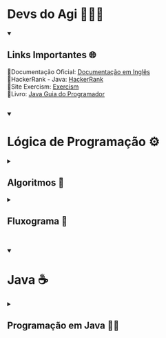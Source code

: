 # Devs do Agi 🚀👩‍💻

<details open>
<summary><h2>Links Importantes 🌐</h2></summary>
🔗Documentação Oficial: <a href="https://docs.oracle.com/javase/tutorial/java/index.html">Documentação em Inglês</a> <br>
🔗HackerRank - Java: <a href="https://www.hackerrank.com/domains/java">HackerRank</a><br>
🔗Site Exercism: <a href="https://exercism.org">Exercism</a> <br />
🔗Livro: <a href="https://a.co/d/50bqw9v">Java Guia do Programador</a> <br />	
</details>

##

<details open>
<summary><h1>Lógica de Programação ⚙️</h1></summary>	
<details>
<summary><h2>Algoritmos 🧩</h2></summary>
<details>
<summary><h3>Exercícios - Estruturas Condicionais</summary></h3>
	
**1) Crie um algoritmo em Portugol para verificar se um cliente tem idade suficiente para abrir uma conta bancária (idade mínima: 18 anos)**
```portugol
Inicio
  Escreva "Digite sua idade:"
  Leia idade
  Se idade >= 18 então
    Escreva "Idade Suficiente"
  Senão 
    Escreva "Idade Insuficiente"
  FimSe
Fim
```
**2) Crie um algoritmo em Portugol para calcular e mostrar para o cliente o limite da conta, através do seu saldo. O limite de conta deverá ser 20% do seu saldo**
```portugol
Inicio
  Escreva "Insira seu saldo"
  Leia saldo
  Se saldo>0 então
    Real saldo_limite = saldo *0,2
    Escreva "Seu limite é: ", saldo_limite
  Senão
    Escreva "Não há limite liberado"
  FimSe
Fim
```
**3) Crie um algoritmo em Portugol que verifique  se o cliente consegue abrir o novo empréstimo. Para conseguir um novo empréstimo, o valor do empréstimo deve ser menor que 40% da sua média de saldo dos últimos 12 meses. Entre com o valor desejado do empréstimo e com a média do saldo**
```portugol
Inicio
  Escreva "Insira a média do saldo: "
  Leia media_saldo
  Escreva "Insira o valor de empréstimo desejado"
  Leia valor_desejado
  Se valor_desejado <= (media_saldo*0.4) então
    Escreva "Empréstimo aprovado!"
  Senão
    Escreva "Empréstimo negado"
  FimSe
Fim
```

</details>


<details>
<summary><h3>Exercícios - Estruturas de Repetição</summary></h3>

**1) Crie um algoritmo em Portugol para calcular o saldo de uma conta bancária após 12 meses, com um depósito mensal fixo**
```portugol
Inicio
  Escreva "O valor inicial do saldo"
  Leia saldo_inicial
  Escreva "Insira o valor do depósito mensal fixo: "
  Leia dp_mensal
  saldo_final = saldo_inicial
	
  inteiro i 	
  Para i de 1 até 12 faça
    saldo_final = saldo_final + dp_mensal
  FimPara

  Escreva "Seu saldo final é:", saldo_final
Fim
```

**2) Crie um algotirmo em Portugol para calcular o saldo de uma conta bancária com depósito mensal variável**
```portugol
Inicio
  Escreva "O valor inicial do saldo"
  Leia saldo

  inteiro i 	
  Para i de 1 até 12 faça
    Escreva "Insira o valor do depósito do mês " + i + " : "
    Leia dp_mensal
    saldo = saldo + dp_mensal
  FimPara

  Escreva "Seu saldo final é:" + saldo_final
Fim
```

**3) Crie um algoritmo em Portugol para calcular o valor total do investimento, considerando uma aplicação inicial de R$1000,00 e depósitos variáveis ao longo de 12 meses. Considere uma taxa de rentabilidade mensal de 0,5%**
```portugol
Inicio
  aplicação = 1000,00
  taxa = 0,005
  saldo = aplicação
  
  inteiro i
  Para i de 1 até 12 faça
    Escreva "Insira o valor do depósito do mês " + i + " : "
    Leia dp_mensal
    saldo = (saldo * (1 + taxa)) + dp_mensal
  FimPara
  Escreva "Saldo Final: R$" + saldo
Fim
```
</details>
</details>

<details>
<summary><h2>Fluxograma 🧩</h2></summary>

<details>
<summary><h3>Esquenta 🏋️‍♀️🏋️‍♂️🏋</h3></summary>

**1) Cálculo de Juros: Leia o valor de um empréstimo, a taxa de juros mensal e o número de meses. Calcule e exiba o valor dos juros simples**
```portugol
Início
  Escreva "Insira o valor do emprestimo"
  Leia emprestimo
  taxa = 0,005
  Escreva "Insira a quantidade de parcelas"
  Leia mes
  valor_juros = (emprestimo/mes) * taxa
  valorParcela = emprestimo/mes + valor_juros	
  Escreva "valor do juros simples: + valor_juros
Fim
```
**2) Saldo Final Após Depósito: Leia o saldo inicial de uma conta bancária e um valor de depósito, exibindo o saldo final após o depósito**
```portugol
Início
  Escreva "Insira o saldo inicial"
  Leia saldo_i
  Escreva "Insira o valor de depósito"
  Leia deposito
  saldo_f = saldo_i + deposito
  Escreva "O saldo final é:" + saldo_f
Fim
```
**3) Verificação de Crédito: Leia o salário de uma pessoa e o valor de empréstimo solicitado. Exiba se o crédito pode ser aprovado (empréstimo <= 30% do salário)**
```portugol
Início
  Escreva "Insira o salario"
  Leia salario
  Escreva "Insira o valor do empréstimo"
  Leia empr
  Se empr <= (salario*0.3) então
    Escreva "Crédito aprovado!"
  Senão
    Escreva "Crédito negado!"
  FimSe
Fim
```
**4) Conversão de Moeda: Leia o valor em reais e a cotação atual do dólar, convertendo o valor para dólares e exibindo o resultado**
```portugol
Início
  Escreva "Insira o valor em reais: "
  Leia real
  dolar = 5.92
  conversao = real/dolar
  Escreva "O valor R$" + real + "é $" + conversao
Fim
```
**5) Cálculo de Rendimento de Investimento: Leia o valor de um investimento inicial, a taxa de rendimento mensal, e o número de meses. Calcule e exiba o valor final do investimento**
```portugol
Início
  Escreva "Insira o valor inicial investido"
  Leia investimento_i
  taxa_rend = 0.005
  Escreva "Insira a quantidade de meses"
  Leia meses
  valor_f = investimento_i
  inteiro i
  Para i de 1 até meses faça 
    valor_f = valor_f * (1 + taxa_rend)
  FimPara
  Escreva "O valor final é: R$" + valor_f
Fim
```
**6) Cálculo de Taxas Bancárias: Leia o saldo inicial de uma conta e calcule a taxa de manutenção (1% do saldo, mínimo de R$10). Exiba o saldo final após a taxa**
```portugol
Início
  Leia saldo
  taxa = 0.001
  calculo = saldo*0.001
  Se (saldo* 0.001) > 10 então
    saldo_f = saldo - calculo 
  Senão 
    saldo_f = saldo - 10
  FimSe
  Escreva "O saldo é:" + saldo_f
Fim
```
**7) Verificação de Limite de Saque: Leia o saldo de uma conta e o valor de um saque. Exiba se o saque é permitido (saldo>= valor do saque).**
```portugol
Início
  Leia o saldo
  Escreva "Qual o valor do saque?"
  Leia saque
  Se saldo >= saque então
    Escreva "Saque liberado"
  Senão 
    Escreva "Saque negado"
  FimSe
Fim
```
**8) Simulação de Pagamento Parcelado: Leia o valor de uma compra e o número de parcelas, calculando o valor de cada parcela e exibindo o total pago com juros de 2% ao mês**
```portugol
Início
  Escreva "Valor da compra:"
  Leia valor_compra
  Escreva "Número de parcelas:"
  Leia parc

  inteiro i 
  para i em 1 até parc faça
    valor_final = valor_final + (valor_compra/parc) * 0.02
  FimPara
  Escreva "Valor total" + valor_final
Fim
```
**9) Análise de Perfil de Crédito: Leia o salário e as despesas mensais de uma pessoa. Calcule a margem de crédito (salário-despesa) disponível e exiba se é seguro conceder um empréstimo**
```portugol
Início
  Leia salario, despesas
  margemSegura = 0.35 
  Se ((salario-despesas)/salario) <= margemSegura então
    Escreva "Empréstimo concedido!"
  Senão
    Escreva "Empréstimo negado"
  FimSe
Fim
```
**10) Cálculo de Rendimentos Acumulados: Simule o crescimento do saldo de uma conta com depósitos fixos e rendimentos mensais considerando um período de 12 meses. Exiba o saldo final.**
```portugol
Início
  Leia saldo, deposito, taxa
  inteiro i
  Para i de 1 até 12 faça
    saldo = saldo * (1 + taxa) + depósito
  FimPara
  Escreva "Saldo final:" + saldo 
```
</details>

<details>
<summary><h3>Maratona (Portugol e Fluxograma) 🏃‍♀️‍➡️🏃‍♂️‍➡️🏃‍➡️🏅</h3></summary>

### Economizando para uma Meta
**Descrição do problema:** Você está economizando dinheiro para comprar um item que custa um valor M. Cada mês, você consegue poupar uma quantia fixa S. Seu objetivo é calcular em quantos meses você alcançará o valor necessário para comprar o item. O programa deve exibir um número inteiro representando a quantidade de meses necessários para alcançar ou ultrapassar o valor M. Um número real representando o valor total economizado.
```portugol
Início
  Leia M, S
  AS = 0
  meses = 0
  Enquanto AS < M faça
    AS = AS + S
    meses = meses + 1
  FimEnquanto
  Escreva "Meses:" + meses
  Escreva "Valor economizado:" + AS
Fim
```
<img width="425" alt="image" src="https://github.com/user-attachments/assets/e6bc2dec-ea2b-4e0d-85a6-d3fa0a06cb59" />
</details>
</details>
</details>
</details>

##

<details open>
<summary><h1>Java ☕</h1></summary>
<details>
<summary><h2>Programação em Java 👩‍💻</h2></summary>
<details>
<summary><h3>Hello World!</h3></summary>

```java
package com.agibank.s2exemplo1;
public class Main {
    public static void main(String[] args) {
        System.out.println("Hello World!");
    }
}
```
</details>

<details>
<summary><h3>Estruturas Condicionais</h3></summary>

**1) Crie um programa que verifique se o número digitado é positivo, negativo ou zero**
```java
package com.agibank.s2condicional.s2if1;
import java.util.Scanner;

public class Main {
    public static void main(String[] args) {
        Scanner scan = new Scanner(System.in);
        int i = scan.nextInt();
        scan.close();
        if (i>0) System.out.println("Positive");
        else if (i == 0)System.out.println("Zero");
        else System.out.println("Negative");
    }
}
```

**2) Crie um programa que verifique se o número digitado é par ou ímpar**
```java
package com.agibank.s2condicional.s2if2;
import java.util.Scanner;

public class Main {
    public static void main(String[] args) {
        Scanner scan = new Scanner(System.in);
        int i = scan.nextInt();
        scan.close();
        if (i%2 == 0) System.out.println("Even");
        else System.out.println("Odd");
    }
}
```

**3) Crie um programa que mostre a situação de um atleta de acordo com seu IMC**
```java
package com.agibank.s2condicional.s2if3;
import java.util.Locale;
import java.util.Scanner;
import java.lang.Math;

public class Main {
    public static void main(String[] args) {
        Locale.setDefault(Locale.US);
        Scanner scan = new Scanner(System.in).useLocale(Locale.US);
        System.out.print("Digite seu peso: ");
        float p = scan.nextFloat();
        System.out.print("Digite sua altura: ");
        float h = scan.nextFloat();
        scan.close();
        double imc = p/Math.pow(h , 2);

        if (imc <= 16) System.out.print("IMC:" + imc + "-Magreza Severa");
        else if ((imc > 16 ) && (imc <= 17)) System.out.print("IMC:" + imc + "-Magreza Moderada");
        else if ((imc > 17 ) && (imc <= 18.5)) System.out.print("IMC:" + imc + "-Magreza Leve");
        else if ((imc > 18.5 ) && (imc <= 25)) System.out.print("IMC:" + imc + "-Saudável");
        else if ((imc > 25 ) && (imc <= 30)) System.out.print("IMC:" + imc + "-Sobrepeso");
        else if ((imc > 30 ) && (imc <= 35)) System.out.print("IMC:" + imc + "-Obesidade Grau 1");
        else if ((imc > 35 ) && (imc <= 40)) System.out.print("IMC:" + imc + "-Obesidade Grau 2");
        else if (imc > 40 ) System.out.print("IMC:" + imc + "-Obesidade Grau 3");
    }
}
```

**4) Crie um programa que verifique o quanto um valor se aproxima da média em percentual. Entre com o valor e com a média**
```java
package com.agibank.s2condicional.s2if4;
import java.util.Locale;
import java.util.Scanner;
import java.lang.Math;

public class Main {
    public static void main(String[] args) {
        Locale.setDefault(Locale.US);
        Scanner scan = new Scanner(System.in).useLocale(Locale.US);
        float media, valor, porcentagem;

        System.out.print("Digite a média: ");
        media = scan.nextFloat();
        System.out.print("Digite o valor: ");
        valor = scan.nextFloat();
        scan.close();
        porcentagem = Math.abs(((valor-media)/media)*100);

        System.out.printf("Média: %.2f\nValor: %.2f\nPercentual: %.2f%%", media, valor, porcentagem);

    }
}
```

**5) Crie um programa que mostre a situação de um aluno, através de sua nota final. <br> Aprovado: 6 ou mais; <br> Exame: 4 ou mais e menor que 6; <br> Reprovado: menor que 4**
```java
package com.agibank.s2condicional.s2if5;
import java.util.Locale;
import java.util.Scanner;

public class Main {
    public static void main(String[] args) {
        Locale.setDefault(Locale.US);
        Scanner scan = new Scanner(System.in).useLocale(Locale.US);
        System.out.print("Digite a nota do aluno: ");
        float n = scan.nextFloat();
        scan.close();

        if (n >=6) System.out.print("Aprovado");
        else if ((n >= 4 ) && (n < 6)) System.out.print("Recuperação");
        else System.out.print("Reprovado");
    }
}
```

**6) Um cliente deseja escolher o tipo de investimento a ser feito: CDB, CDI, Tesouro Direto, FII. Faça um programa que permita ao usuário fazer esta escolha. Dê a mensagem de acordo com o investimento escolhido**
```java
package com.agibank.s3condicional.s3switch1;
import java.util.Locale;
import java.util.Scanner;

public class Main {
    public static void main(String[] args) {
        Locale.setDefault(Locale.US);
        Scanner scan = new Scanner(System.in).useLocale(Locale.US);
        int op;

        System.out.print("Menu:\n1-CDB\n2-CDI\n3-Tesouro\n4-FII\nDigite a opção desejada: ");
        op = scan.nextInt();
        scan.close();

        switch (op){
            case 1:
                System.out.print("Investimento: CDB");
                break;
            case 2:
                System.out.print("Investimento: CDI");
                break;
            case 3:
                System.out.print("Investimento: Tesouro Direto");
                break;
            case 4:
                System.out.print("Investimento: FII");
                break;
            default: System.out.print("Insira uma opção válida");
        }
    }
}
```

**7) Um banco precisa de uma ferramenta para saber o nível de satisfação de atendimento do cliente (de zero a 5). Desenvolva uma solução computacional para resolver esta necessidade. Mostre mensagens coerentes com as avaliações dadas**
```java
package com.agibank.s3condicional.s3switch2;
import java.util.Locale;
import java.util.Scanner;

public class Main {
    public static void main(String[] args) {
        Locale.setDefault(Locale.US);
        Scanner scan = new Scanner(System.in).useLocale(Locale.US);
        int op;

        System.out.print("Pesquisa de satisfação!\n0-Péssimo\n1-Muito Ruim\n2-Ruim\n" +
                "3-Regular\n4-Bom\n5-Ótimo\nDigite a opção desejada: ");
        op = scan.nextInt();
        scan.close();

        switch (op){
            case 0:
                System.out.print("Péssimo - Obrigado por responder a pesquisa! \n" +
                        "Sentimos muito, trabalharemos para melhorar nossos serviços");
                break;
            case 1:
                System.out.print("Muito Ruim - Obrigado por responder a pesquisa! \n" +
                        "Sentimos muito, trabalharemos para melhorar nossos serviços");
                break;
            case 2:
                System.out.print("Ruim - Obrigado por responder a pesquisa! \n" +
                        "Sentimos muito, trabalharemos para melhorar nossos serviços");
                break;
            case 3:
                System.out.print("Regular - Obrigado por responder a pesquisa! Trabalharemos para melhorar nossos serviços");
                break;
            case 4:
                System.out.print("Bom - Obrigado por responder a pesquisa! Ficamos felizes!");
                break;
            case 5:
                System.out.print("Muito Bom - Obrigado por responder a pesquisa! Ficamos felizes!");
                break;
            default:
                System.out.print("Insira uma opção válida");
        }
    }
}
```
</details>

<details>
<summary><h3>Estruturas</h3></summary>
<details>
<summary><h3>Estruturas de Repetição</h3></summary>

**1) Implementar um programa que imprima a tabuada de um número digitado pelo usuário**
```java
package com.agibank.s4repeticao.s2forwhile1;
import java.util.Locale;
import java.util.Scanner;

public class Main {
    public static void main(String[] args) {
        Locale.setDefault(Locale.US);
        Scanner sc = new Scanner(System.in).useLocale(Locale.US);
        int n, m;

        System.out.print("Digite o número desejado: ");
        n = sc.nextInt();
        sc.close();

        for (int i = 1; i <= 10; i++) {
            m = n * i;
            System.out.printf("%d x %d = %d\n", n, m, i);
        }
    }
}
```
**2) Faça um programa que calcule e mostre o quadrado de um número N inteiro positivo, digitado pelo usuário. O cálculo deve ser feito através da soma dos N primeiros números ímpares. Ex:Se N=3 o programa calculará 1+3+5=9, que é quadrado de 3**
```java
package com.agibank.s4repeticao.s2forwhile2;
import java.util.Locale;
import java.util.Scanner;

public class Main {
    public static void main(String[] args) {
        Locale.setDefault(Locale.US);
        Scanner sc = new Scanner(System.in).useLocale(Locale.US);
        int n;
        int soma = 0;
        int odd = 1;

        System.out.print("Digite o número desejado: ");
        n = sc.nextInt();
        sc.close();

        for (int i = 0; i < n; i++) {
            soma+=odd;
            odd +=2;
        }
        System.out.print("O quadrado de " + n + "é" + soma);
    }
}
```

**3) Calcule a expressão sem utilizar a função pow() da math.h: X^Y. Onde X e Y são digitados pelo usuário**
```java
package com.agibank.s4repeticao.s2forwhile3;
import java.util.Scanner;

public class Main {
    public static void main(String[] args) {
        Scanner sc = new Scanner(System.in);
        int x, y, exp;

        System.out.print("Digite a base: ");
        x = sc.nextInt();
        System.out.print("Digite o expoente: ");
        y = sc.nextInt();
        exp = Math.abs(y); //módulo do expoente
        sc.close();

        double potencia = 1;
        for (int i = 0; i < exp; i++) potencia *= x;
        if (y < 0) potencia = 1 / potencia;
        System.out.printf("O valor %d elevado a %d é igual a %.4f", x, y, potencia);
    }
}
```
**4) Faça um programa que calcule o fatorial de qualquer número digitado pelo usuário, sabendo que o fatorial de um número é o produtório dos números inteiros entre 1 e ele mesmo**
```java
package com.agibank.s5repeticao.s2forwhile1;
import java.util.Scanner;

public class Main {
    public static void main(String[] args) {
        Scanner sc = new Scanner(System.in);
        int num;
        int fat = 1;

        System.out.print("Digite um número inteiro positivo: ");
        num = sc.nextInt();

        if (num == 0) System.out.printf("Fatorial de 0 é 1");
        else if (num<0) System.out.printf("Não existe fatorial de número negativo");
        else {
            for (int i = 1; i <= num; i++) fat *= i;
            System.out.printf("%d! = %d", num, fat);
        }
    }
}
```

**5) A sequência de Fibonacci segue a seguinte ordem: 0, 1, 1, 2, 3, 5, 8, 13, 21, 34, 55, ... <br>
Repare que cada termo é a somatória dos dois anteriores, sendo que os dois primeiros são 0 e 1. <br>
Faça um programa que receba um valor do usuário e imprima os termos da sequência menores que o número digitado**
```java
package com.agibank.s5repeticao.s2forwhile2;
import java.util.Scanner;

public class Main {
    public static void main(String[] args) {
        Scanner sc = new Scanner(System.in);
        int num;
        int a = 0, b = 1;

        System.out.print("Insira o número desejado: ");
        num = sc.nextInt();

        System.out.println(a);

        for (int i = 0; i < num; i++) {
                int c = a + b;
                a = b;
                b = c;
                System.out.println(a);
            if (c>=num) break;
        }
    }
}
```

<strong>6) Em uma loja, todos os clientes que comprarem mais de R$300.00 receberão um desconto proporcional ao valor de sua compra, de acordo com a tabela:</strong>


<table>
	<thead>
		<tr>
			<th>Valor da Compra</th>
			<th>Desconto(%)</th>
	 	</tr>
	</thead>
	<tbody>
		<tr>
			<td>Até 500.00</td>
			<td>5</td>
		</tr>
		<tr>
			<td>De 501.00 a 1000</td>
			<td>10</td>
		</tr>
				<tr>
			<td>Acima de 1000</td>
			<td>12</td>
		</tr>
	</tbody>
</table>


**Você foi incumbido de fazer um programa que permita que o cliente entre com o valor de cada produto comprado pelo cliente. Mostre o total da compra, o valor do desconto e o preço a pagar para cada cliente. Pergunte ao usuário se deseja terminar a digitação de produtos. Também é necessário verificar se existe mais clientes para serem atendidos**
```java
package com.agibank.s5repeticao.s2forwhile3;
import java.util.Scanner;

public class Main {
    public static void main(String[] args) {
        Scanner sc = new Scanner(System.in);
        float compra = 0, total = 0, desconto = 0;
        float valor;
        char cliente, prod;

        do {
            do {
                System.out.print("Digite o valor do produto: \n");
                valor = sc.nextFloat();
                compra +=valor;
                System.out.print("Adicionar outro produto? \n");
                prod = sc.next().charAt(0);
            }while (prod == 's');

            if (compra <= 500){
                desconto = (float) (compra*0.05);
                total = compra - desconto;

            } else if ((compra > 500) && (compra<=1000)){
                desconto = (float) (compra*0.1);
                total = compra - desconto;
            } else {
                desconto = (float) (compra*0.12);
                total = compra - desconto;
            }

            System.out.printf("\nCompra: R$ %.2f\nDesconto: R$ %.2f" +
                    "\nValor Total: R$ %.2f", compra, desconto, total);
            compra=0;
            System.out.print("\nPróximo cliente? \n");
            cliente = sc.next().charAt(0);
        } while (cliente=='s');
        sc.close();
    }
}

```
</details>

<details>
<summary><h3>Avaliação </h3></summary>
<details>
<summary><h3>Esquenta 🏋️‍♀️🏋️‍♂️🏋</h3></summary>
**1) O usuário informa seus gastos mensais um por um. O programa soma os valores e para quando um gastonegativo for digitado. Se o total ultrapassar R$5000, o programa exibe um alerta. **
	
```java
package com.agibank.s6maratona1.s1esquenta.s2ex1;
import java.util.Scanner;
import java.util.Locale;

public class Main {
    public static void main(String[] args) {
        Locale.setDefault(Locale.US);
        Scanner sc = new Scanner(System.in).useLocale(Locale.US);
        float gasto;
        float totalGasto = 0;

        do {
            System.out.print("\nInsira o valor de pagamento ou digite um valor negativo para sair do programa: ");
            gasto = sc.nextFloat();

            if (gasto >=0) totalGasto += gasto;
            if (totalGasto>= 5000) System.out.print("Seus gastos ultrapassaram R$5000!");

        } while (gasto>=0);
        sc.close();
        System.out.printf("\nTotal gasto: %.2f", totalGasto);
    }
}
```
**2) O usuário tem uma dívida e quer simular pagamentos mensais fixos. A cada mês, o saldo da dívida é reduzido pelo valor pago. O programa deve mostrar o saldo atualizado a cada mÊs até a dívida ser quitada**

```java
package com.agibank.s6maratona1.s1esquenta.s2ex2;
import java.util.Locale;
import java.util.Scanner;

public class Main {
    public static void main(String[] args) {
        Locale.setDefault(Locale.US);
        Scanner sc = new Scanner(System.in).useLocale(Locale.US);
        float saldo, saque;

        System.out.print("\nInsira o valor do saldo : ");
        saldo = sc.nextFloat();

        do {
            System.out.print("\nInsira o valor do saque: ");
            saque = sc.nextFloat();

            if (saque > 0) {
                if (saldo < saque) System.out.print("Erro: Saldo insuficiente!");
                else if ((saldo - saque) == 0) {
                    saldo -= saque;
                    System.out.print("Saldo zerado! Conta vazia!");
                } else {
                    saldo -= saque;
                    System.out.printf("Novo Saldo: %.2f", saldo);
                }
            }
        } while (saldo>0);
    }
}
```
**3) Simule um caixa eletrônico onde o usuário pode sacar dinheiro. O saldo inicial da conta será digitado pelo usuário e o usuário pode fazer saques até que o saldo acabe. Se o usuário tentar sacar mais do que tem, o programa exibe uma mensagem de erro. O programaacaba quando o valor saque for negativo ou quando a conta for zerada.**
```java
package com.agibank.s6maratona1.s1esquenta.s2ex3;
import java.util.Locale;
import java.util.Scanner;

public class Main {
    public static void main(String[] args) {
        Locale.setDefault(Locale.US);
        Scanner sc = new Scanner(System.in).useLocale(Locale.US);
        float divida, pagamento;
        int cont = 1;

        System.out.print("\nInsira o valor da divida : ");
        divida = sc.nextFloat();

        do {
            System.out.printf("\nInsira o valor do pagamento do mês %d: ", cont);
            pagamento = sc.nextFloat();
            if (pagamento >= 0) {
                divida -= pagamento;
                if (divida < 0) divida = 0;
                System.out.printf("Mês %d - Saldo restante: R$ %.2f", cont, divida);
                cont++;
            } else System.out.print("\nInsira um valor positivo! ");
        } while (divida>0);

        System.out.printf("\nMês %d - Divida quitada!", cont);
    }
}
```
**4) Um usuário deseja coverter Reais em Dólares, mas há um limite diário de R$1000 para conversão. O programa deve perguntar o valor desejado, verificar se está dentro do limite e calcular a conversão com uma taxa de câmbio de 1$ = 5R$. O programa termina quando o valor a ser convertido for negativo ou quando atingir o limite diário**

```java
package com.agibank.s6maratona1.s1esquenta.s2ex4;
import java.util.Locale;
import java.util.Scanner;

public class Main {
    public static void main(String[] args) {
        Locale.setDefault(Locale.US);
        Scanner sc = new Scanner(System.in).useLocale(Locale.US);
        float real, dolar;
        float limite = 0;

        do {
            System.out.print("\nInsira o valor a converter ou um valor negativo para sair: ");
            real = sc.nextFloat();
            limite += real;
            if (((real <= 1000) && (real > 0) && (limite <1000))) {
                dolar = real / 5;
                System.out.printf("Você receberá: $ %.2f", dolar);
            } else if (limite >= 1000) {
                System.out.print("\nLimite de R$1000 atingido. Encerrando transações.");
                break;
            }
        } while (real > 0);

    }
}
```
</details>

<details>
<summary><h3>Maratona (Portugol e Fluxograma) 🏃‍♀️‍➡️🏃‍♂️‍➡️🏃‍➡️🏅</h3></summary>

**Descrição do problema: Uma das primeiras apliacações de computadores foi o cálculo de trajetória de projetéis. Se um projeto é atirado com uma velocidade inicial V(m/s) a um ângulo de inclinação θ (radianos), sua posição no plano vertical (x,y) no tempo t (segundos) é calculada) pelas fórmulas: <br>
x = v * cos(θ)*t <br>
y = (v*sen(θ)*t) - (0,5g * t²) <br>
onde: 0<θ<2 e g=9.8m/s² <br>
Faça um programa que, dados os parâmetros θ e v, liste as coordenadas x e y em intervalos de 0.01s para um tiro em particular, terminando a listagem quando o projétil atingir o solo.
**

```java
package com.agibank.s6maratona1.s2avaliacao;
import java.util.Locale;
import java.util.Scanner;
/* Proprietario Nome: Victoria Rocha nota: 100
*  Tester Nome: Leandro Rocha */
public class Main {
    public static void main(String[] args) {
        Locale.setDefault(Locale.US);
        Scanner sc = new Scanner(System.in).useLocale(Locale.US);

        float vInicial, graus;
        float t=0.01F, g= 9.8F;
        double x = 0, y =0;
        double rad;
        int cont = 0;

        System.out.print("Insira a velocidade inicial em m/s: ");
        vInicial = sc.nextFloat();

        System.out.print("Insira o ângulo em graus: ");
        graus = sc.nextFloat();
        rad = Math.toRadians(graus);

         if (((rad > 0) && (rad < 2)) && ((vInicial>0))) {
            do  {
                cont ++;
                x = vInicial * Math.cos(rad) * t;
                y = ((vInicial * Math.sin(rad) * t) - (0.5 * g * Math.pow(t, 2)));
                System.out.printf("\nPosição %d:", cont);
                System.out.printf("\n X: %.2f | Y: %.2f", x, y);
                t+=0.01;
            } while (y > 0);
        }
    }
}

```
</details>
</details>
</details>

<details>
<summary><h3>Vetores</h3></summary>

 <strong>1) Crie um programa que recebe um vetor com os preços diários de uma ação ao longo de 10 dias. O programa deve:<br> 
- identificar se o mercado está em uma tendêndia de alta (preços aumentam continuamente em 3 dias consecutivos);<br>
- Exibir os dias que compõem essa tendência;<br>
- Caso contrário, exibir "Sem tendência de alta identificada.<br></strong>

```java
package com.agibank.s7vetores.s2ex1;
import java.util.Scanner;
import java.util.Locale;

public class Main {
    public static void main(String[] args) {
        Locale.setDefault(Locale.US);
        Scanner sc = new Scanner(System.in).useLocale(Locale.US);

        float[] vet = new float[10];

        for (int i = 0; i < 10; i++) {
            System.out.print("\nInsira o valor da ação no dia " + (i+1) + " : ");
            vet[i] = sc.nextFloat();

            if (i >= 2) {
                if ((vet[i] > vet[i - 1]) && (vet[i - 1] > vet[i - 2])) System.out.printf("\nTendência de alta!\nDias: %d, %d, %d\n", (i-1), i, (i+1));
                else System.out.print("\nSem tendência de alta identificada\n");
            }
        }
    }
}
```

**2) A média móvel de um ativo financeiro é usada para suavizar flutuações de curto prazo e identificar tendências. Crie um programa que:<br>**
**-Receba os preços de um ativo nos últimos 7 dias;<br>
-Calcule a média móvel simples dos últimos 3 dias**

```java
package com.agibank.s7vetores.s2ex2;
import java.util.Scanner;
import java.util.Locale;

public class Main {
    public static void main(String[] args) {
        Locale.setDefault(Locale.US);
        Scanner sc = new Scanner(System.in).useLocale(Locale.US);

        float [] vet = new float[7];
        float media = 0;

        for (int i = 1; i <=7 ; i++) {
            System.out.printf("\nDia %d - Preço do ativo: ", i);
            vet[i-1] = sc.nextFloat();

            if (i==7) {
                media = (vet[6] + vet[5] + vet[4])/3;
                System.out.printf("\nMédia: %.2f", media);
            }
        }
    }
}
```
**3) Receba os valores de ações de um ativo referente a 5 dias de negociação. Calcule o crescimento percentual acumulado em 5 dias.<br>
Considere: crescimento diário = ((valor atual - valor anterior)/valor anterior)**

```java
package com.agibank.s7vetores.s2ex3;
import java.util.Locale;
import java.util.Scanner;

public class Main {
    public static void main(String[] args) {
        Locale.setDefault(Locale.US);
        Scanner sc = new Scanner(System.in).useLocale(Locale.US);

        float [] vet = new float[5];
        float crescDiario = 0, anterior=0, porcentagem=0;
        float atual;

        System.out.print("Insira o valor inicial:");
        anterior = sc.nextFloat();

        for (int i = 0; i <5 ; i++) {
            System.out.print("\nDia " + (i+1) + " - Preço do ativo: ");
            atual = sc.nextFloat();

            if (atual > 0) {
                crescDiario += (atual-anterior)/anterior;
                anterior = atual;
            } else System.out.print("\nValor inválido!\n");
        }

        System.out.printf("\nCrescimento acumulado: %.2f%%", (crescDiario*100) );
    }
}
```

**4) Crie um programa que receba os preços do fechamento durante 10 dias e exiba o maior e menor preço registrado **

```java
package com.agibank.s7vetores.s2ex4;
import java.util.Locale;
import java.util.Scanner;

public class Main {
    public static void main(String[] args) {
        Locale.setDefault(Locale.US);
        Scanner sc = new Scanner(System.in).useLocale(Locale.US);

        float [] vet = new float[10];
        float maiorNum = 0, menorNum = 0;

        for (int i = 0; i < 10; i++) {
            System.out.print("\nDia " +(i+1)+ " - Insira o preço: ");
            vet[i] = sc.nextFloat();

            if (i == 0) {
                menorNum = vet[i];
                maiorNum = vet[i];
            } else {
                if (vet[i] > maiorNum) {
                    maiorNum = vet[i];
                } else if (vet[i] < menorNum) {
                    menorNum = vet[i];
                }
            }
        }

        System.out.printf("\nMaior valor: %.2f | Menor valor: %.2f", maiorNum, menorNum);

    }
}
```

**5) Crie um programa que receba um vetor com os preços diários de uma ação por 5 dias e calcule a variação percentual diária**
**Fórmula: variação = ((valor atual - valor anterior)/valor anterior) x 100**

```java
package com.agibank.s7vetores.s2ex5;
import java.util.Locale;
import java.util.Scanner;

public class Main {
    public static void main(String[] args) {
        Locale.setDefault(Locale.US);
        Scanner sc = new Scanner(System.in).useLocale(Locale.US);

        float [] vet = new float [5];
        float [] vari = new float [4];

        for (int i = 0; i < 5; i++) {
            System.out.print("\nDia" +(i+1)+ " - Insira o preço da ação: ");
            vet[i] = sc.nextFloat();
            System.out.printf("\nPreços: %.2f", vet[i]);

            if (i>=1){
                    vari[i-1]= ((vet[i] - vet[i-1])/vet[i-1])*100;
                    System.out.printf("\nVariação: %.2f%%", vari[i-1]);
                }
            }
        }
    }
```

 
</details>



</details>


